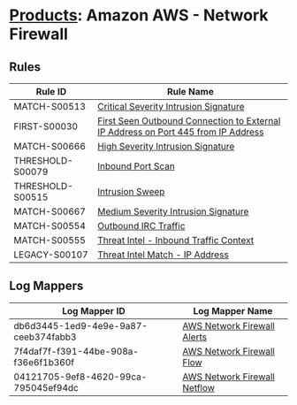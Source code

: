 # [Products](README.md): Amazon AWS - Network Firewall

## Rules

|Rule ID|Rule Name|
|----|----|
|MATCH-S00513|[Critical Severity Intrusion Signature](../rules/MATCH-S00513.md)|
|FIRST-S00030|[First Seen Outbound Connection to External IP Address on Port 445 from IP Address](../rules/FIRST-S00030.md)|
|MATCH-S00666|[High Severity Intrusion Signature](../rules/MATCH-S00666.md)|
|THRESHOLD-S00079|[Inbound Port Scan](../rules/THRESHOLD-S00079.md)|
|THRESHOLD-S00515|[Intrusion Sweep](../rules/THRESHOLD-S00515.md)|
|MATCH-S00667|[Medium Severity Intrusion Signature](../rules/MATCH-S00667.md)|
|MATCH-S00554|[Outbound IRC Traffic](../rules/MATCH-S00554.md)|
|MATCH-S00555|[Threat Intel - Inbound Traffic Context](../rules/MATCH-S00555.md)|
|LEGACY-S00107|[Threat Intel Match - IP Address](../rules/LEGACY-S00107.md)|


## Log Mappers

|Log Mapper ID|Log Mapper Name|
|----|----|
|db6d3445-1ed9-4e9e-9a87-ceeb374fabb3|[AWS Network Firewall Alerts](../mappings/db6d3445-1ed9-4e9e-9a87-ceeb374fabb3.md)|
|7f4daf7f-f391-44be-908a-f36e6f1b360f|[AWS Network Firewall Flow](../mappings/7f4daf7f-f391-44be-908a-f36e6f1b360f.md)|
|04121705-9ef8-4620-99ca-795045ef94dc|[AWS Network Firewall Netflow](../mappings/04121705-9ef8-4620-99ca-795045ef94dc.md)|


